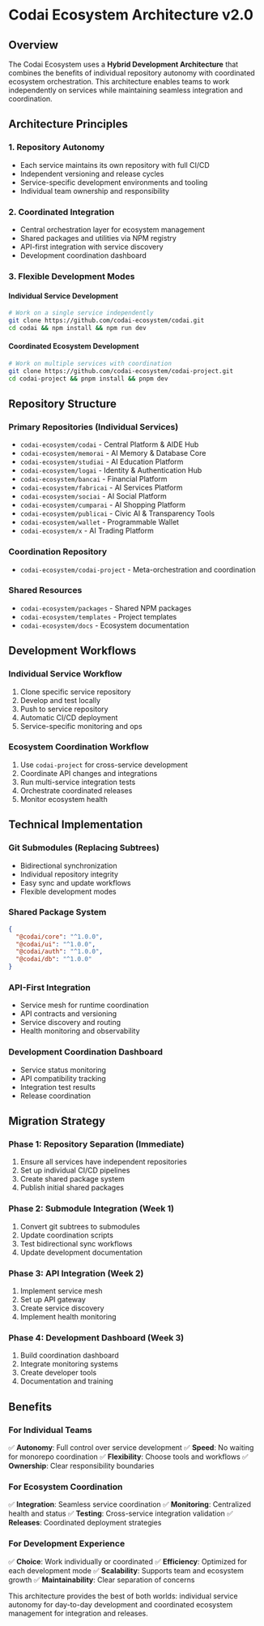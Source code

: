 # Codai Ecosystem Architecture v2.0

## Overview

The Codai Ecosystem uses a **Hybrid Development Architecture** that combines the benefits of individual repository autonomy with coordinated ecosystem orchestration. This architecture enables teams to work independently on services while maintaining seamless integration and coordination.

## Architecture Principles

### 1. **Repository Autonomy**

- Each service maintains its own repository with full CI/CD
- Independent versioning and release cycles
- Service-specific development environments and tooling
- Individual team ownership and responsibility

### 2. **Coordinated Integration**

- Central orchestration layer for ecosystem management
- Shared packages and utilities via NPM registry
- API-first integration with service discovery
- Development coordination dashboard

### 3. **Flexible Development Modes**

#### Individual Service Development

```bash
# Work on a single service independently
git clone https://github.com/codai-ecosystem/codai.git
cd codai && npm install && npm run dev
```

#### Coordinated Ecosystem Development

```bash
# Work on multiple services with coordination
git clone https://github.com/codai-ecosystem/codai-project.git
cd codai-project && pnpm install && pnpm dev
```

## Repository Structure

### Primary Repositories (Individual Services)

- `codai-ecosystem/codai` - Central Platform & AIDE Hub
- `codai-ecosystem/memorai` - AI Memory & Database Core
- `codai-ecosystem/studiai` - AI Education Platform
- `codai-ecosystem/logai` - Identity & Authentication Hub
- `codai-ecosystem/bancai` - Financial Platform
- `codai-ecosystem/fabricai` - AI Services Platform
- `codai-ecosystem/sociai` - AI Social Platform
- `codai-ecosystem/cumparai` - AI Shopping Platform
- `codai-ecosystem/publicai` - Civic AI & Transparency Tools
- `codai-ecosystem/wallet` - Programmable Wallet
- `codai-ecosystem/x` - AI Trading Platform

### Coordination Repository

- `codai-ecosystem/codai-project` - Meta-orchestration and coordination

### Shared Resources

- `codai-ecosystem/packages` - Shared NPM packages
- `codai-ecosystem/templates` - Project templates
- `codai-ecosystem/docs` - Ecosystem documentation

## Development Workflows

### Individual Service Workflow

1. Clone specific service repository
2. Develop and test locally
3. Push to service repository
4. Automatic CI/CD deployment
5. Service-specific monitoring and ops

### Ecosystem Coordination Workflow

1. Use `codai-project` for cross-service development
2. Coordinate API changes and integrations
3. Run multi-service integration tests
4. Orchestrate coordinated releases
5. Monitor ecosystem health

## Technical Implementation

### Git Submodules (Replacing Subtrees)

- Bidirectional synchronization
- Individual repository integrity
- Easy sync and update workflows
- Flexible development modes

### Shared Package System

```json
{
  "@codai/core": "^1.0.0",
  "@codai/ui": "^1.0.0",
  "@codai/auth": "^1.0.0",
  "@codai/db": "^1.0.0"
}
```

### API-First Integration

- Service mesh for runtime coordination
- API contracts and versioning
- Service discovery and routing
- Health monitoring and observability

### Development Coordination Dashboard

- Service status monitoring
- API compatibility tracking
- Integration test results
- Release coordination

## Migration Strategy

### Phase 1: Repository Separation (Immediate)

1. Ensure all services have independent repositories
2. Set up individual CI/CD pipelines
3. Create shared package system
4. Publish initial shared packages

### Phase 2: Submodule Integration (Week 1)

1. Convert git subtrees to submodules
2. Update coordination scripts
3. Test bidirectional sync workflows
4. Update development documentation

### Phase 3: API Integration (Week 2)

1. Implement service mesh
2. Set up API gateway
3. Create service discovery
4. Implement health monitoring

### Phase 4: Development Dashboard (Week 3)

1. Build coordination dashboard
2. Integrate monitoring systems
3. Create developer tools
4. Documentation and training

## Benefits

### For Individual Teams

✅ **Autonomy**: Full control over service development
✅ **Speed**: No waiting for monorepo coordination
✅ **Flexibility**: Choose tools and workflows
✅ **Ownership**: Clear responsibility boundaries

### For Ecosystem Coordination

✅ **Integration**: Seamless service coordination
✅ **Monitoring**: Centralized health and status
✅ **Testing**: Cross-service integration validation
✅ **Releases**: Coordinated deployment strategies

### For Development Experience

✅ **Choice**: Work individually or coordinated
✅ **Efficiency**: Optimized for each development mode
✅ **Scalability**: Supports team and ecosystem growth
✅ **Maintainability**: Clear separation of concerns

This architecture provides the best of both worlds: individual service autonomy for day-to-day development and coordinated ecosystem management for integration and releases.
